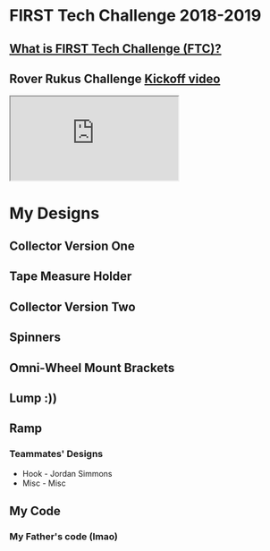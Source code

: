 # FIRST Tech Challenge 2018-2019

## [What is FIRST Tech Challenge (FTC)?](https://www.firstinspires.org/robotics/ftc)

## Rover Rukus Challenge [Kickoff video](https://www.youtube.com/watch?v=rR4gR4l2XA8)

<iframe src="https://docs.google.com/document/d/e/2PACX-1vTn38KF-FwIfta7X0PNOnjPwpaH2PmJFY4Mt0nbYUjrDjmIupxHE4SQppLv4XnwlNuTJRGorMW3qJ8Z/pub?embedded=true"></iframe>

# My Designs 

## Collector Version One

## Tape Measure Holder

## Collector Version Two

## Spinners

## Omni-Wheel Mount Brackets

## Lump :))

## Ramp


### Teammates' Designs

* Hook - Jordan Simmons
* Misc - Misc

## My Code

### My Father's code (lmao)



